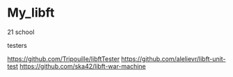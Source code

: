 # My_libft
21 school 

testers

https://github.com/Tripouille/libftTester
https://github.com/alelievr/libft-unit-test
https://github.com/ska42/libft-war-machine
